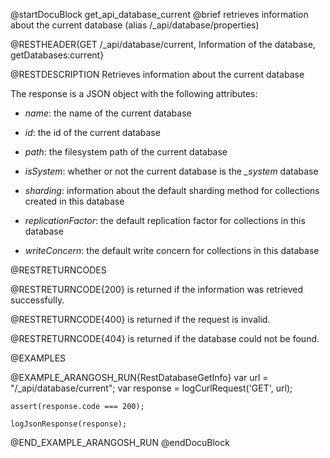 
@startDocuBlock get_api_database_current
@brief retrieves information about the current database (alias /_api/database/properties)

@RESTHEADER{GET /_api/database/current, Information of the database, getDatabases:current}

@RESTDESCRIPTION
Retrieves information about the current database

The response is a JSON object with the following attributes:

- *name*: the name of the current database

- *id*: the id of the current database

- *path*: the filesystem path of the current database

- *isSystem*: whether or not the current database is the *_system* database

- *sharding*: information about the default sharding method for collections created in this database

- *replicationFactor*: the default replication factor for collections in this database

- *writeConcern*: the default write concern for collections in this database

@RESTRETURNCODES

@RESTRETURNCODE{200}
is returned if the information was retrieved successfully.

@RESTRETURNCODE{400}
is returned if the request is invalid.

@RESTRETURNCODE{404}
is returned if the database could not be found.

@EXAMPLES

@EXAMPLE_ARANGOSH_RUN{RestDatabaseGetInfo}
    var url = "/_api/database/current";
    var response = logCurlRequest('GET', url);

    assert(response.code === 200);

    logJsonResponse(response);
@END_EXAMPLE_ARANGOSH_RUN
@endDocuBlock
